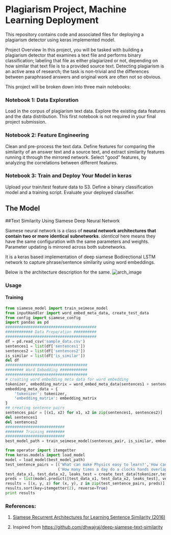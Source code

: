 
# Plagiarism Project, Machine Learning Deployment
This repository contains code and associated files for deploying a plagiarism detector using keras implemented model.

Project Overview
In this project, you will be tasked with building a plagiarism detector that examines a text file and performs binary classification; labeling that file as either plagiarized or not, depending on how similar that text file is to a provided source text. Detecting plagiarism is an active area of research; the task is non-trivial and the differences between paraphrased answers and original work are often not so obvious.

This project will be broken down into three main notebooks:

### Notebook 1: Data Exploration

Load in the corpus of plagiarism text data.
Explore the existing data features and the data distribution.
This first notebook is not required in your final project submission.


### Notebook 2: Feature Engineering

Clean and pre-process the text data.
Define features for comparing the similarity of an answer text and a source text, and extract similarity features running it through the mirrored network.
Select "good" features, by analyzing the correlations between different features.


### Notebook 3: Train and Deploy Your Model in keras

Upload your train/test feature data to S3.
Define a binary classification model and a training script.
Evaluate your deployed classifier.

## The Model
##Text Similarity Using Siamese Deep Neural Network

Siamese neural network is a class of **neural network architectures that contain two or more** **identical** **subnetworks**. *identical* here means they have the same configuration with the same parameters 
and weights. Parameter updating is mirrored across both subnetworks.

It is a keras based implementation of deep siamese Bodirectional LSTM network to capture phrase/sentence similarity using word embeddings.

Below is the architecture description for the same.
![arch_image](https://user-images.githubusercontent.com/68452736/87849340-79944100-c905-11ea-8886-9c3531f0dc64.png)



### Usage



#### Training

```python
from siamese_model import train_seimese_model
from inputHandler import word_embed_meta_data, create_test_data
from config import siamese_config
import pandas as pd
########################################
############ Data Preperation ##########
########################################
df = pd.read_csv('sample_data.csv')
sentences1 = list(df['sentences1'])
sentences2 = list(df['sentences2'])
is_similar = list(df['is_similar'])
del df
####################################
######## Word Embedding ############
####################################
# creating word embedding meta data for word embedding 
tokenizer, embedding_matrix = word_embed_meta_data(sentences1 + sentences2,  siamese_config['EMBEDDING_DIM'])
embedding_meta_data = {
	'tokenizer': tokenizer,
	'embedding_matrix': embedding_matrix
}
## creating sentence pairs
sentences_pair = [(x1, x2) for x1, x2 in zip(sentences1, sentences2)]
del sentences1
del sentences2
##########################
######## Training ########
##########################
best_model_path = train_seimese_model(sentences_pair, is_similar, embedding_meta_data, model_save_directory='./')
```

```python
from operator import itemgetter
from keras.models import load_model
model = load_model(best_model_path)
test_sentence_pairs = [('What can make Physics easy to learn?','How can you make physics easy to learn?'),
					   ('How many times a day do a clocks hands overlap?','What does it mean that every time I look at the clock the numbers are the same?')]
test_data_x1, test_data_x2, leaks_test = create_test_data(tokenizer,test_sentence_pairs,  siamese_config['MAX_SEQUENCE_LENGTH'])
preds = list(model.predict([test_data_x1, test_data_x2, leaks_test], verbose=1).ravel())
results = [(x, y, z) for (x, y), z in zip(test_sentence_pairs, preds)]
results.sort(key=itemgetter(2), reverse=True)
print results
```

### References:

1. [Siamese Recurrent Architectures for Learning Sentence Similarity (2016)](https://www.aaai.org/ocs/index.php/AAAI/AAAI16/paper/view/12195)

2. Inspired from https://github.com/dhwajraj/deep-siamese-text-similarity

